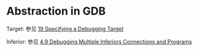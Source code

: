 # Abstraction in GDB

Target: 参见 [19 Specifying a Debugging Target](https://sourceware.org/gdb/current/onlinedocs/gdb/Targets.html#Targets)

Inferior: 参见 [4.9 Debugging Multiple Inferiors Connections and Programs](https://sourceware.org/gdb/current/onlinedocs/gdb/Inferiors-Connections-and-Programs.html#Inferiors-Connections-and-Programs)